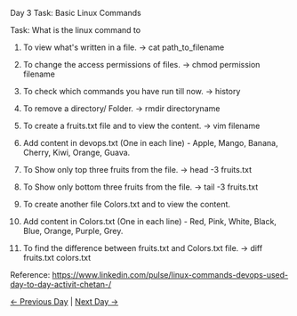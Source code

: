 Day 3 Task: Basic Linux Commands

Task: What is the linux command to

1. To view what's written in a file.
-> cat path_to_filename

2. To change the access permissions of files.
-> chmod permission filename

3. To check which commands you have run till now.
-> history

4. To remove a directory/ Folder.
-> rmdir directoryname

5. To create a fruits.txt file and to view the content.
-> vim filename

6. Add content in devops.txt (One in each line) - Apple, Mango, Banana, Cherry, Kiwi, Orange, Guava.

7. To Show only top three fruits from the file.
-> head -3 fruits.txt

8. To Show only bottom three fruits from the file.
-> tail -3 fruits.txt

9. To create another file Colors.txt and to view the content.
10. Add content in Colors.txt (One in each line) - Red, Pink, White, Black, Blue, Orange, Purple, Grey.

11. To find the difference between fruits.txt and Colors.txt file.
-> diff fruits.txt colors.txt

Reference: https://www.linkedin.com/pulse/linux-commands-devops-used-day-to-day-activit-chetan-/

[← Previous Day](../day02/README.md) | [Next Day →](../day04/README.md)
